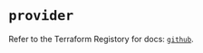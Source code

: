 # `provider`

Refer to the Terraform Registory for docs: [`github`](https://registry.terraform.io/providers/integrations/github/5.41.0/docs).
